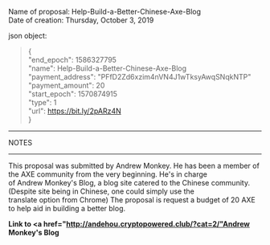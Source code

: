 Name of proposal: Help-Build-a-Better-Chinese-Axe-Blog      
Date of creation: Thursday, October 3, 2019      

json object:      
>{     
>"end_epoch": 1586327795     
>"name": Help-Build-a-Better-Chinese-Axe-Blog              
>"payment_address": "PFfD2Zd6xzim4nVN4J1wTksyAwqSNqkNTP"      
>"payment_amount": 20         
>"start_epoch": 1570874915        
>"type": 1         
>"url": https://bit.ly/2pARz4N                         
>}         

<hr />NOTES      
<hr />       

This proposal was submitted by Andrew Monkey.  He has been a member of the AXE community from the very beginning.  He's in charge     
of Andrew Monkey's Blog, a blog site catered to the Chinese community.  (Despite site being in Chinese, one could simply use the      
translate option from Chrome) The proposal is request a budget of 20 AXE to help aid in building a better blog.     


**Link to <a href="http://andehou.cryptopowered.club/?cat=2/"Andrew Monkey's Blog</a>**      

